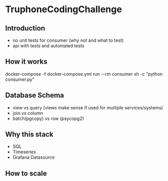 # TruphoneCodingChallenge

## Introduction

- no unit tests for consumer (why not and what to test)
- api with tests and automated tests

## How it works

docker-compose -f docker-compose.yml run --rm consumer sh -c "python consumer.py"

## Database Schema

- view vs query (views make sense if used for multiple services/systems)
- join vs column
- batch(pgcopy) vs row (psycopg2)


## Why this stack

- SQL
- Timeseries
- Grafana Datasource

## How to scale